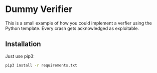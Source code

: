 # Dummy Verifier #
This is a small example of how you could implement a verfier using the Python template.
Every crash gets acknowledged as exploitable.
## Installation ##
Just use pip3:
``` bash
pip3 install -r requirements.txt
```
